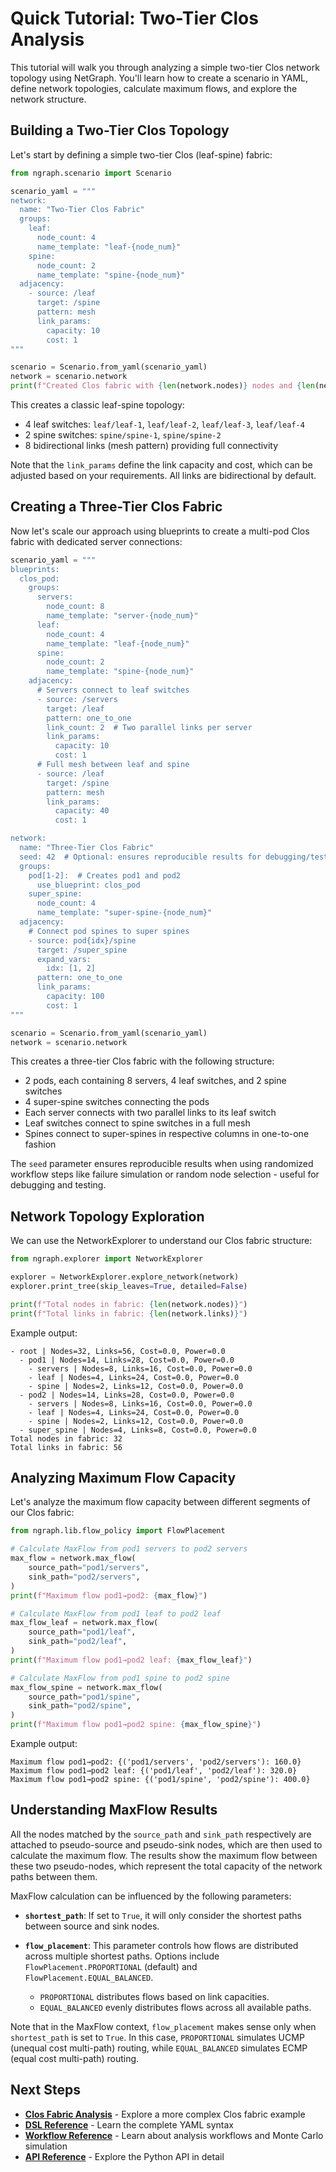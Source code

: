 # Quick Tutorial: Two-Tier Clos Analysis

This tutorial will walk you through analyzing a simple two-tier Clos network topology using NetGraph. You'll learn how to create a scenario in YAML, define network topologies, calculate maximum flows, and explore the network structure.

## Building a Two-Tier Clos Topology

Let's start by defining a simple two-tier Clos (leaf-spine) fabric:

```python
from ngraph.scenario import Scenario

scenario_yaml = """
network:
  name: "Two-Tier Clos Fabric"
  groups:
    leaf:
      node_count: 4
      name_template: "leaf-{node_num}"
    spine:
      node_count: 2
      name_template: "spine-{node_num}"
  adjacency:
    - source: /leaf
      target: /spine
      pattern: mesh
      link_params:
        capacity: 10
        cost: 1
"""

scenario = Scenario.from_yaml(scenario_yaml)
network = scenario.network
print(f"Created Clos fabric with {len(network.nodes)} nodes and {len(network.links)} links")
```

This creates a classic leaf-spine topology:

- 4 leaf switches: `leaf/leaf-1`, `leaf/leaf-2`, `leaf/leaf-3`, `leaf/leaf-4`
- 2 spine switches: `spine/spine-1`, `spine/spine-2`
- 8 bidirectional links (mesh pattern) providing full connectivity

Note that the `link_params` define the link capacity and cost, which can be adjusted based on your requirements. All links are bidirectional by default.

## Creating a Three-Tier Clos Fabric

Now let's scale our approach using blueprints to create a multi-pod Clos fabric with dedicated server connections:

```python
scenario_yaml = """
blueprints:
  clos_pod:
    groups:
      servers:
        node_count: 8
        name_template: "server-{node_num}"
      leaf:
        node_count: 4
        name_template: "leaf-{node_num}"
      spine:
        node_count: 2
        name_template: "spine-{node_num}"
    adjacency:
      # Servers connect to leaf switches
      - source: /servers
        target: /leaf
        pattern: one_to_one
        link_count: 2  # Two parallel links per server
        link_params:
          capacity: 10
          cost: 1
      # Full mesh between leaf and spine
      - source: /leaf
        target: /spine
        pattern: mesh
        link_params:
          capacity: 40
          cost: 1

network:
  name: "Three-Tier Clos Fabric"
  seed: 42  # Optional: ensures reproducible results for debugging/testing
  groups:
    pod[1-2]:  # Creates pod1 and pod2
      use_blueprint: clos_pod
    super_spine:
      node_count: 4
      name_template: "super-spine-{node_num}"
  adjacency:
    # Connect pod spines to super spines
    - source: pod{idx}/spine
      target: /super_spine
      expand_vars:
        idx: [1, 2]
      pattern: one_to_one
      link_params:
        capacity: 100
        cost: 1
"""

scenario = Scenario.from_yaml(scenario_yaml)
network = scenario.network
```

This creates a three-tier Clos fabric with the following structure:

- 2 pods, each containing 8 servers, 4 leaf switches, and 2 spine switches
- 4 super-spine switches connecting the pods
- Each server connects with two parallel links to its leaf switch
- Leaf switches connect to spine switches in a full mesh
- Spines connect to super-spines in respective columns in one-to-one fashion

The `seed` parameter ensures reproducible results when using randomized workflow steps like failure simulation or random node selection - useful for debugging and testing.

## Network Topology Exploration

We can use the NetworkExplorer to understand our Clos fabric structure:

```python
from ngraph.explorer import NetworkExplorer

explorer = NetworkExplorer.explore_network(network)
explorer.print_tree(skip_leaves=True, detailed=False)

print(f"Total nodes in fabric: {len(network.nodes)}")
print(f"Total links in fabric: {len(network.links)}")
```

Example output:

```
- root | Nodes=32, Links=56, Cost=0.0, Power=0.0
  - pod1 | Nodes=14, Links=28, Cost=0.0, Power=0.0
    - servers | Nodes=8, Links=16, Cost=0.0, Power=0.0
    - leaf | Nodes=4, Links=24, Cost=0.0, Power=0.0
    - spine | Nodes=2, Links=12, Cost=0.0, Power=0.0
  - pod2 | Nodes=14, Links=28, Cost=0.0, Power=0.0
    - servers | Nodes=8, Links=16, Cost=0.0, Power=0.0
    - leaf | Nodes=4, Links=24, Cost=0.0, Power=0.0
    - spine | Nodes=2, Links=12, Cost=0.0, Power=0.0
  - super_spine | Nodes=4, Links=8, Cost=0.0, Power=0.0
Total nodes in fabric: 32
Total links in fabric: 56
```

## Analyzing Maximum Flow Capacity

Let's analyze the maximum flow capacity between different segments of our Clos fabric:

```python
from ngraph.lib.flow_policy import FlowPlacement

# Calculate MaxFlow from pod1 servers to pod2 servers
max_flow = network.max_flow(
    source_path="pod1/servers",
    sink_path="pod2/servers",
)
print(f"Maximum flow pod1→pod2: {max_flow}")

# Calculate MaxFlow from pod1 leaf to pod2 leaf
max_flow_leaf = network.max_flow(
    source_path="pod1/leaf",
    sink_path="pod2/leaf",
)
print(f"Maximum flow pod1→pod2 leaf: {max_flow_leaf}")

# Calculate MaxFlow from pod1 spine to pod2 spine
max_flow_spine = network.max_flow(
    source_path="pod1/spine",
    sink_path="pod2/spine",
)
print(f"Maximum flow pod1→pod2 spine: {max_flow_spine}")
```

Example output:

```
Maximum flow pod1→pod2: {('pod1/servers', 'pod2/servers'): 160.0}
Maximum flow pod1→pod2 leaf: {('pod1/leaf', 'pod2/leaf'): 320.0}
Maximum flow pod1→pod2 spine: {('pod1/spine', 'pod2/spine'): 400.0}
```

## Understanding MaxFlow Results

All the nodes matched by the `source_path` and `sink_path` respectively are attached to pseudo-source and pseudo-sink nodes, which are then used to calculate the maximum flow. The results show the maximum flow between these two pseudo-nodes, which represent the total capacity of the network paths between them.

MaxFlow calculation can be influenced by the following parameters:

- **`shortest_path`**: If set to `True`, it will only consider the shortest paths between source and sink nodes.
- **`flow_placement`**: This parameter controls how flows are distributed across multiple shortest paths. Options include `FlowPlacement.PROPORTIONAL` (default) and `FlowPlacement.EQUAL_BALANCED`.

  - `PROPORTIONAL` distributes flows based on link capacities.
  - `EQUAL_BALANCED` evenly distributes flows across all available paths.

Note that in the MaxFlow context, `flow_placement` makes sense only when `shortest_path` is set to `True`. In this case, `PROPORTIONAL` simulates UCMP (unequal cost multi-path) routing, while `EQUAL_BALANCED` simulates ECMP (equal cost multi-path) routing.

## Next Steps

- **[Clos Fabric Analysis](../examples/clos-fabric.md)** - Explore a more complex Clos fabric example
- **[DSL Reference](../reference/dsl.md)** - Learn the complete YAML syntax
- **[Workflow Reference](../reference/workflow.md)** - Learn about analysis workflows and Monte Carlo simulation
- **[API Reference](../reference/api.md)** - Explore the Python API in detail
